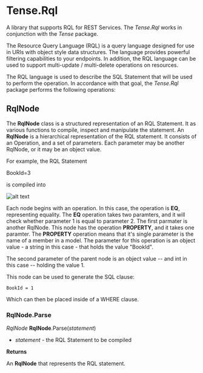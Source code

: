 # Tense.Rql #
A library that supports RQL for REST Services. The *Tense.Rql* works in conjunction with the *Tense* package. 

The Resource Query Language (RQL) is a query language designed for use in URIs with object style data structures. The language provides powerful filtering capabilities to your endpoints. In addition, the RQL language can be used to support multi-update / multi-delete operations on resources.

The RQL language is used to describe the SQL Statement that will be used to perform the operation. In accordance with that goal, the *Tense.Rql* package performs the following operations:

## RqlNode ##
The **RqlNode** class is a structured representation of an RQL Statement. It as various functions to compile, inspect and manipulate the statement. An **RqlNode** is a hierarchical representation of the RQL statement. It consists of an Operation, and a set of parameters. Each parameter may be another RqlNode, or it may be an object value.

For example, the RQL Statement

BookId=3

is compiled into

![alt text](https://github.com/mzuniga58/RESTTemplate/blob/main/Images/RqlNode1.png "RqlNode")

Each node begins with an operation. In this case, the operation is **EQ**, representing equality. The **EQ** operation takes two paramters, and it will check whether parameter 1 is equal to parameter 2. The first parmater is another RqlNode. This node has the operation **PROPERTY**, and it takes one paramter. The **PROPERTY** operation means that it's single parameter is the name of a member in a model. The parameter for this operation is an object value - a string in this case - that holds the value "BookId".

The second parameter of the parent node is an object value -- and int in this case -- holding the value 1.

This node can be used to generate the SQL clause:

```
BookId = 1
```

Which can then be placed inside of a WHERE clause.

### RqlNode.Parse ###

*RqlNode* **RqlNode**.Parse(*statement*)

- *statement* - the RQL Statement to be compiled

**Returns**

An **RqlNode** that represents the RQL statement.

